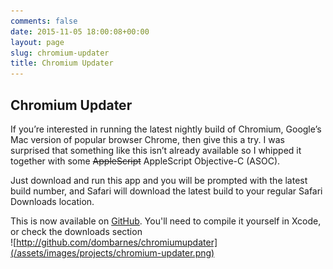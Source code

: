 ```yaml
---
comments: false
date: 2015-11-05 18:00:08+00:00
layout: page
slug: chromium-updater
title: Chromium Updater
---
```


## Chromium Updater

If you’re interested in running the latest nightly build of Chromium, Google’s Mac version of popular browser Chrome, then give this a try. I was surprised that something like this isn’t already available so I whipped it together with some <del>AppleScript</del> AppleScript Objective-C (ASOC).  

Just download and run this app and you will be prompted with the latest build number, and Safari will download the latest build to your regular Safari Downloads location.  

This is now available on [GitHub](https://github.com/dombarnes/ChromiumUpdater). You'll need to compile it yourself in Xcode, or check the downloads section  
![http://github.com/dombarnes/chromiumupdater](/assets/images/projects/chromium-updater.png)  
